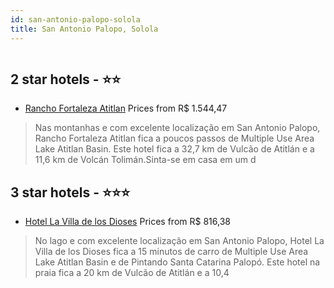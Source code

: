```yaml
---
id: san-antonio-palopo-solola
title: San Antonio Palopo, Solola
---
```


<center><img src="https://i.travelapi.com/hotels/10000000/9070000/9066900/9066879/98348a0e_z.jpg" alt="" /></center>


##  2 star hotels - ⭐️⭐️

-    [Rancho Fortaleza  Atitlan](https://us.hurb.com/hotels/san-antonio-palopo/rancho-fortaleza-atitlan-HT-DFFE?cmp=18055) Prices from R$ 1.544,47
   > Nas montanhas e com excelente localização em San Antonio Palopo, Rancho Fortaleza  Atitlan fica a poucos passos de Multiple Use Area Lake Atitlan Basin.  Este hotel fica a 32,7 km de Vulcão de Atitlán e a 11,6 km de Volcán Tolimán.Sinta-se em casa em um d

##  3 star hotels - ⭐️⭐️⭐️

-    [Hotel La Villa de los Dioses](https://us.hurb.com/hotels/san-antonio-palopo/hotel-la-villa-de-los-dioses-HT-J3UH?cmp=18055) Prices from R$ 816,38
   > No lago e com excelente localização em San Antonio Palopo, Hotel La Villa de los Dioses fica a 15 minutos de carro de Multiple Use Area Lake Atitlan Basin e de Pintando Santa Catarina Palopó.  Este hotel na praia fica a 20 km de Vulcão de Atitlán e a 10,4
